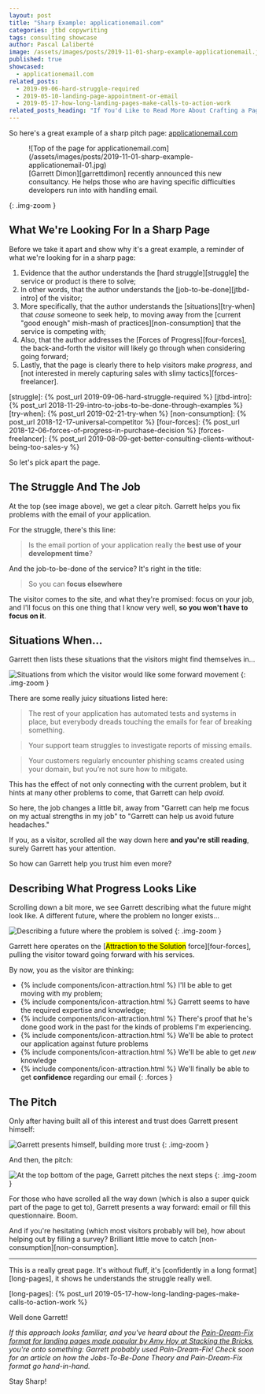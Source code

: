 ```yaml
---
layout: post
title: "Sharp Example: applicationemail.com"
categories: jtbd copywriting
tags: consulting showcase
author: Pascal Laliberté
image: /assets/images/posts/2019-11-01-sharp-example-applicationemail.jpg
published: true
showcased:
  - applicationemail.com
related_posts:
  - 2019-09-06-hard-struggle-required
  - 2019-05-10-landing-page-appointment-or-email
  - 2019-05-17-how-long-landing-pages-make-calls-to-action-work
related_posts_heading: "If You'd Like to Read More About Crafting a Page Like This"
---
```


So here's a great example of a sharp pitch page: [applicationemail.com](https://applicationemail.com)

<figure markdown="1">
![Top of the page for applicationemail.com](/assets/images/posts/2019-11-01-sharp-example-applicationemail-01.jpg)
<figcaption markdown="1">
[Garrett Dimon][garrettdimon] recently announced this new consultancy. He helps those who are having specific difficulties developers run into with handling email.
</figcaption>
</figure>
{: .img-zoom }

[garrettdimon]: https://twitter.com/garrettdimon

## What We're Looking For In a Sharp Page

Before we take it apart and show why it's a great example, a reminder of what we're looking for in a sharp page:

1. Evidence that the author understands the [hard struggle][struggle] the service or product is there to solve;
1. In other words, that the author understands the [job-to-be-done][jtbd-intro] of the visitor;
1. More specifically, that the author understands the [situations][try-when] that _cause_ someone to seek help, to moving away from the [current "good enough" mish-mash of practices][non-consumption] that the service is competing with;
1. Also, that the author addresses the [Forces of Progress][four-forces], the back-and-forth the visitor will likely go through when considering going forward;
1. Lastly, that the page is clearly there to help visitors make _progress_, and [not interested in merely capturing sales with slimy tactics][forces-freelancer].

[struggle]: {% post_url 2019-09-06-hard-struggle-required %}
[jtbd-intro]: {% post_url 2018-11-29-intro-to-jobs-to-be-done-through-examples %}
[try-when]: {% post_url 2019-02-21-try-when %}
[non-consumption]: {% post_url 2018-12-17-universal-competitor %}
[four-forces]: {% post_url 2018-12-06-forces-of-progress-in-purchase-decision %}
[forces-freelancer]: {% post_url 2019-08-09-get-better-consulting-clients-without-being-too-sales-y %}

So let's pick apart the page.

## The Struggle And The Job

At the top (see image above), we get a clear pitch. Garrett helps you fix problems with the email of your application.

For the struggle, there's this line:

> Is the email portion of your application really the **best use of your development time**?

And the job-to-be-done of the service? It's right in the title:

> So you can **focus elsewhere**

The visitor comes to the site, and what they're promised: focus on your job, and I'll focus on this one thing that I know very well, **so you won't have to focus on it**.

## Situations When...

Garrett then lists these situations that the visitors might find themselves in...

![Situations from which the visitor would like some forward movement](/assets/images/posts/2019-11-01-sharp-example-applicationemail-02.jpg)
{: .img-zoom }

There are some really juicy situations listed here:

> The rest of your application has automated tests and systems in place, but everybody dreads touching the emails for fear of breaking something.

> Your support team struggles to investigate reports of missing emails.

> Your customers regularly encounter phishing scams created using your domain, but you’re not sure how to mitigate.

This has the effect of not only connecting with the current problem, but it hints at many other problems to come, that Garrett can help _avoid_.

So here, the job changes a little bit, away from "Garrett can help me focus on my actual strengths in my job" to "Garrett can help us avoid future headaches."

If you, as a visitor, scrolled all the way down here **and you're still reading**, surely Garrett has your attention.

So how can Garrett help you trust him even more?

## Describing What Progress Looks Like

Scrolling down a bit more, we see Garrett describing what the future might look like. A different future, where the problem no longer exists...

![Describing a future where the problem is solved](/assets/images/posts/2019-11-01-sharp-example-applicationemail-03.jpg)
{: .img-zoom }

Garrett here operates on the [<mark>Attraction to the Solution</mark> force][four-forces], pulling the visitor toward going forward with his services.

By now, you as the visitor are thinking:

* {% include components/icon-attraction.html %} I'll be able to get moving with my problem;
* {% include components/icon-attraction.html %} Garrett seems to have the required expertise and knowledge;
* {% include components/icon-attraction.html %} There's proof that he's done good work in the past for the kinds of problems I'm experiencing.
* {% include components/icon-attraction.html %} We'll be able to protect our application against future problems
* {% include components/icon-attraction.html %} We'll be able to get _new_ knowledge
* {% include components/icon-attraction.html %} We'll finally be able to get **confidence** regarding our email
{: .forces }

## The Pitch

Only after having built all of this interest and trust does Garrett present himself:

![Garrett presents himself, building more trust](/assets/images/posts/2019-11-01-sharp-example-applicationemail-04.jpg)
{: .img-zoom }

And then, the pitch:

![At the top bottom of the page, Garrett pitches the next steps](/assets/images/posts/2019-11-01-sharp-example-applicationemail-05.jpg)
{: .img-zoom }

For those who have scrolled all the way down (which is also a super quick part of the page to get to), Garrett presents a way forward: email or fill this questionnaire. Boom.

And if you're hesitating (which most visitors probably will be), how about helping out by filling a survey? Brilliant little move to catch [non-consumption][non-consumption].

---

This is a really great page. It's without fluff, it's [confidently in a long format][long-pages], it shows he understands the struggle really well.

[long-pages]: {% post_url 2019-05-17-how-long-landing-pages-make-calls-to-action-work %} 

Well done Garrett!

_If this approach looks familiar, and you've heard about the [Pain-Dream-Fix format for landing pages made popular by Amy Hoy at Stacking the Bricks][pain-dream-fix], you're onto something: Garrett probably used Pain-Dream-Fix! Check soon for an article on how the Jobs-To-Be-Done Theory and Pain-Dream-Fix format go hand-in-hand._

[pain-dream-fix]: https://stackingthebricks.com/how-i-increased-conversion-2-4x-with-better-copywriting/

Stay Sharp!

